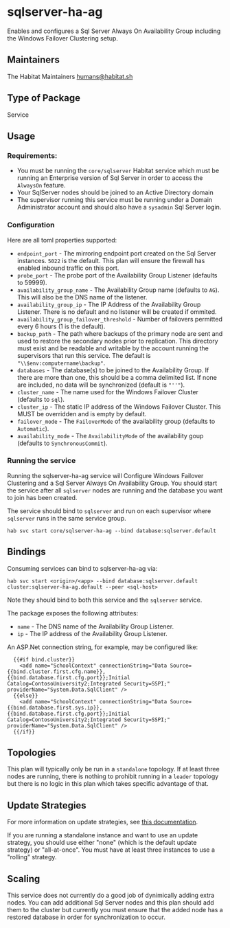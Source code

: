# sqlserver-ha-ag

Enables and configures a Sql Server Always On Availability Group including the Windows Failover Clustering setup.

## Maintainers

The Habitat Maintainers humans@habitat.sh

## Type of Package

Service

## Usage

### Requirements:

* You must be running the `core/sqlserver` Habitat service which must be running an Enterprise version of Sql Server in order to access the `AlwaysOn` feature.
* Your SqlServer nodes should be joined to an Active Directory domain
* The supervisor running this service must be running under a Domain Administrator account and should also have a `sysadmin` Sql Server login.

### Configuration

Here are all  toml properties supported:

* `endpoint_port` - The mirroring endpoint port created on the Sql Server instances. `5022` is the default. This plan will ensure the firewall has enabled inbound traffic on this port.
* `probe_port` - The probe port of the Availability Group Listener (defaults to 59999).
* `availability_group_name` - The Availability Group name (defaults to `AG`). This will also be the DNS name of the listener.
* `availability_group_ip` - The IP Address of the Availability Group Listener. There is no default and no listener will be created if ommited.
* `availability_group_failover_threshold` - Number of failovers permitted every 6 hours (1 is the default).
* `backup_path` - The path where backups of the primary node are sent and used to restore the secondary nodes prior to replication. This directory must exist and be readable and writable by the account running the supervisors that run this service. The default is `"\\$env:computername\backup"`.
* `databases` - The database(s) to be joined to the Availability Group. If there are more than one, this should be a comma delimited list. If none are included, no data will be synchronized (default is `"''"`).
* `cluster_name` - The name used for the Windows Failover Cluster (defaults to `sql`).
* `cluster_ip` - The static IP address of the Windows Failover Cluster. This MUST be overridden and is empty by default.
* `failover_mode` - The `FailoverMode` of the availability group (defaults to `Automatic`).
* `availability_mode` - The `AvailabilityMode` of the availability goup (defaults to `SynchronousCommit`).

### Running the service

Running the sqlserver-ha-ag service will Configure Windows Failover Clustering and a Sql Server Always On Availability Group. You should start the service after all `sqlserver` nodes are running and the database you want to join has been created.

The service should bind to `sqlserver` and run on each supervisor where `sqlserver` runs in the same service group.

```
hab svc start core/sqlserver-ha-ag --bind database:sqlserver.default
```

## Bindings

Consuming services can bind to sqlserver-ha-ag via:

```
hab svc start <origin>/<app> --bind database:sqlserver.default cluster:sqlserver-ha-ag.default --peer <sql-host>
```

Note they should bind to both this service and the `sqlserver` service.

The package exposes the following attributes:

* `name` - The DNS name of the Availability Group Listener.
* `ip` - The IP address of the Availability Group Listener.

An ASP.Net connection string, for example, may be configured like:

```
  {{#if bind.cluster}}
    <add name="SchoolContext" connectionString="Data Source={{bind.cluster.first.cfg.name}},{{bind.database.first.cfg.port}};Initial Catalog=ContosoUniversity2;Integrated Security=SSPI;" providerName="System.Data.SqlClient" />
  {{else}}
    <add name="SchoolContext" connectionString="Data Source={{bind.database.first.sys.ip}},{{bind.database.first.cfg.port}};Initial Catalog=ContosoUniversity2;Integrated Security=SSPI;" providerName="System.Data.SqlClient" />
  {{/if}}
```

## Topologies

This plan will typically only be run in a `standalone` topology. If at least three nodes are running, there is nothing to prohibit running in a `leader` topology but there is no logic in this plan which takes specific advantage of that.

## Update Strategies

For more information on update strategies, see [this documentation](https://www.habitat.sh/docs/using-habitat/#update-strategy).

If you are running a standalone instance and want to use an update strategy, you should use either "none" (which is the default update strategy) or "all-at-once". You must have at least three instances to use a "rolling" strategy.

## Scaling

This service does not currently do a good job of dynimically adding extra nodes. You can add additional Sql Server nodes and this plan should add them to the cluster but currently you must ensure that the added node has a restored database in order for synchronization to occur.

